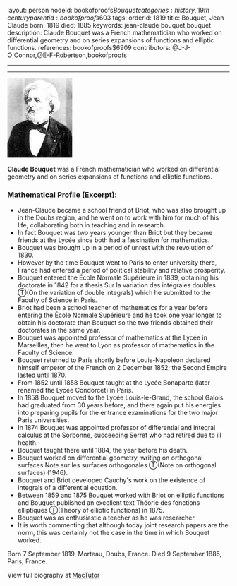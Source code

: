 layout: person
nodeid: bookofproofs$Bouquet
categories: history,19th-century
parentid: bookofproofs$603
tags: 
orderid: 1819
title: Bouquet, Jean Claude
born: 1819
died: 1885
keywords: jean-claude bouquet,bouquet
description: Claude Bouquet was a French mathematician who worked on differential geometry and on series expansions of functions and elliptic functions.
references: bookofproofs$6909
contributors: @J-J-O'Connor,@E-F-Robertson,bookofproofs

---



---

![Bouquet.jpg](https://github.com/bookofproofs/bookofproofs.github.io/blob/main/_sources/_assets/images/portraits/Bouquet.jpg?raw=true)

**Claude Bouquet** was a French mathematician who worked on differential geometry and on series expansions of functions and elliptic functions.

### Mathematical Profile (Excerpt):
* Jean-Claude became a school friend of Briot, who was also brought up in the Doubs region, and he went on to work with him for much of his life, collaborating both in teaching and in research.
* In fact Bouquet was two years younger than Briot but they became friends at the Lycée since both had a fascination for mathematics.
* Bouquet was brought up in a period of unrest with the revolution of 1830.
* However by the time Bouquet went to Paris to enter university there, France had entered a period of political stability and relative prosperity.
* Bouquet entered the École Normale Supérieure in 1839, obtaining his doctorate in 1842 for a thesis Sur la variation des intégrales doubles Ⓣ(On the variation of double integrals)   which he submitted to the Faculty of Science in Paris.
* Briot had been a school teacher of mathematics for a year before entering the École Normale Supérieure and he took one year longer to obtain his doctorate than Bouquet so the two friends obtained their doctorates in the same year.
* Bouquet was appointed professor of mathematics at the Lycée in Marseilles, then he went to Lyon as professor of mathematics in the Faculty of Science.
* Bouquet returned to Paris shortly before Louis-Napoleon declared himself emperor of the French on 2 December 1852; the Second Empire lasted until 1870.
* From 1852 until 1858 Bouquet taught at the Lycée Bonaparte (later renamed the Lycée Condorcet) in Paris.
* In 1858 Bouquet moved to the Lycée Louis-le-Grand, the school Galois had graduated from 30 years before, and there again put his energies into preparing pupils for the entrance examinations for the two major Paris universities.
* In 1874 Bouquet was appointed professor of differential and integral calculus at the Sorbonne, succeeding Serret who had retired due to ill health.
* Bouquet taught there until 1884, the year before his death.
* Bouquet worked on differential geometry, writing on orthogonal surfaces Note sur les surfaces orthogonales Ⓣ(Note on orthogonal surfaces) (1946).
* Bouquet and Briot developed Cauchy's work on the existence of integrals of a differential equation.
* Between 1859 and 1875 Bouquet worked with Briot on elliptic functions and Bouquet published an excellent text Théorie des fonctions elliptiques Ⓣ(Theory of elliptic functions)  in 1875.
* Bouquet was as enthusiastic a teacher as he was researcher.
* It is worth commenting that although today joint research papers are the norm, this was certainly not the case in the time in which Bouquet worked.

Born 7 September 1819, Morteau, Doubs, France. Died 9 September 1885, Paris, France.

View full biography at [MacTutor](https://mathshistory.st-andrews.ac.uk/Biographies/Bouquet/)
